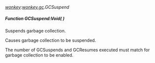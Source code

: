 _[wonkey](../../modules/wonkey/wonkey-module.md):[wonkey.gc](../../modules/wonkey/wonkey-gc.md).GCSuspend_
##### Function GCSuspend:Void(  )
Suspends garbage collection.

Causes garbage collection to be suspended.

The number of GCSuspends and GCResumes executed must match for garbage collection to be enabled.
